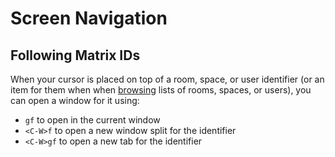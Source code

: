 # Screen Navigation

## Following Matrix IDs

When your cursor is placed on top of a room, space, or user identifier (or an
item for them when when [browsing][Browsing] lists of rooms, spaces, or users),
you can open a window for it using:

- `gf` to open in the current window
- `<C-W>f` to open a new window split for the identifier
- `<C-W>gf` to open a new tab for the identifier

[Browsing]: ../rooms/browsing.md
